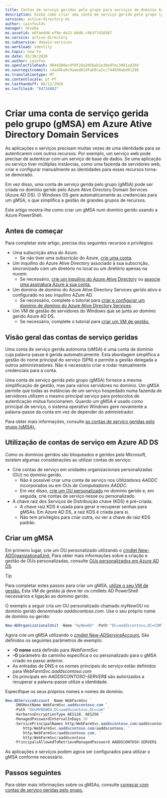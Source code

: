 ```yaml
---
title: Contas de serviço geridas pelo grupo para serviços de domínio Azure AD Microsoft Docs
description: Saiba como criar uma conta de serviço gerida pelo grupo (gMSA) para utilização com domínios geridos por Azure Ative Directory Domain Services
services: active-directory-ds
author: iainfoulds
manager: daveba
ms.assetid: e6faeddd-ef9e-4e23-84d6-c9b3f7d16567
ms.service: active-directory
ms.subservice: domain-services
ms.workload: identity
ms.topic: how-to
ms.date: 03/30/2020
ms.author: iainfou
ms.openlocfilehash: 9044380ec4f8f28a2056ab1e30a9fec3081ad204
ms.sourcegitcommit: c4ad4ba9c9aaed81dfab9ca2cc744930abd91298
ms.translationtype: MT
ms.contentlocale: pt-PT
ms.lasthandoff: 06/12/2020
ms.locfileid: "84734882"
---
```

# <a name="create-a-group-managed-service-account-gmsa-in-azure-active-directory-domain-services"></a>Criar uma conta de serviço gerida pelo grupo (gMSA) em Azure Ative Directory Domain Services

As aplicações e serviços precisam muitas vezes de uma identidade para se autenticarem com outros recursos. Por exemplo, um serviço web pode precisar de autenticar com um serviço de base de dados. Se uma aplicação ou serviço tiver múltiplas instâncias, como uma fazenda de servidores web, criar e configurar manualmente as identidades para esses recursos torna-se demorado.

Em vez disso, uma conta de serviço gerida pelo grupo (gMSA) pode ser criada no domínio gerido pelo Azure Ative Directory Domain Services (Azure AD DS). O Windows OS gere automaticamente as credenciais para um gMSA, o que simplifica a gestão de grandes grupos de recursos.

Este artigo mostra-lhe como criar um gMSA num domínio gerido usando a Azure PowerShell.

## <a name="before-you-begin"></a>Antes de começar

Para completar este artigo, precisa dos seguintes recursos e privilégios:

* Uma subscrição ativa do Azure.
    * Se não tiver uma subscrição do Azure, [crie uma conta](https://azure.microsoft.com/free/?WT.mc_id=A261C142F).
* Um inquilino do Azure Ative Directory associado à sua subscrição, sincronizado com um diretório no local ou um diretório apenas na nuvem.
    * Se necessário, [crie um inquilino do Azure Ative Directory][create-azure-ad-tenant] ou [associe uma assinatura Azure à sua conta.][associate-azure-ad-tenant]
* Um domínio de domínio do Azure Ative Directory Services gerido ativo e configurado no seu inquilino AZure AD.
    * Se necessário, complete o tutorial para [criar e configurar um domínio de domínio do Azure Ative Directory Services][create-azure-ad-ds-instance].
* Um VM de gestão de servidores do Windows que se junta ao domínio gerido Azure AD DS.
    * Se necessário, complete o tutorial para [criar um VM de gestão.][tutorial-create-management-vm]

## <a name="managed-service-accounts-overview"></a>Visão geral das contas de serviço geridas

Uma conta de serviço gerida autónoma (sMSA) é uma conta de domínio cuja palavra-passe é gerida automaticamente. Esta abordagem simplifica a gestão do nome principal do serviço (SPN) e permite a gestão delegada a outros administradores. Não é necessário criar e rodar manualmente credenciais para a conta.

Uma conta de serviço gerida pelo grupo (gMSA) fornece a mesma simplificação de gestão, mas para vários servidores no domínio. Um gMSA permite que todas as instâncias de um serviço hospedado numa fazenda de servidores utilizem o mesmo principal serviço para protocolos de autenticação mútua funcionarem. Quando um gMSA é usado como principal de serviço, o sistema operativo Windows gere novamente a palavra-passe da conta em vez de depender do administrador.

Para obter mais informações, consulte [as contas de serviço geridas pelo grupo (gMSA).][gmsa-overview]

## <a name="using-service-accounts-in-azure-ad-ds"></a>Utilização de contas de serviço em Azure AD DS

Como os domínios geridos são bloqueados e geridos pela Microsoft, existem algumas considerações ao utilizar contas de serviço:

* Crie contas de serviço em unidades organizacionais personalizadas (OU) no domínio gerido.
    * Não é possível criar uma conta de serviço nos *Utilizadores AADDC* incorporados ou em OUs *de Computadores AADDC.*
    * Em vez disso, [crie um OU personalizado][create-custom-ou] no domínio gerido e, em seguida, crie contas de serviço nesse ou personalizado.
* A chave raiz dos Serviços de Distribuição chave (KDS) é pré-criada.
    * A chave raiz KDS é usada para gerar e recuperar senhas para gMSAs. Em Azure AD DS, a raiz KDS é criada para si.
    * Não tem privilégios para criar outra, ou ver a chave de raiz KDS padrão.

## <a name="create-a-gmsa"></a>Criar um gMSA

Em primeiro lugar, crie um OU personalizado utilizando o [cmdlet New-ADOrganizationalUnit.][New-AdOrganizationalUnit] Para obter mais informações sobre a criação e gestão de OUs personalizadas, consulte [OUs personalizados em Azure AD DS][create-custom-ou].

> [!TIP]
> Para completar estes passos para criar um gMSA, [utilize o seu VM de gestão.][tutorial-create-management-vm] Esta VM de gestão já deve ter os cmdlets AD PowerShell necessários e ligação ao domínio gerido.

O exemplo a seguir cria um OU personalizado chamado *myNewOU* no domínio gerido denominado *aaddscontoso.com*. Use o seu próprio nome de domínio ou gerido:

```powershell
New-ADOrganizationalUnit -Name "myNewOU" -Path "DC=aaddscontoso,DC=COM"
```

Agora crie um gMSA utilizando o [cmdlet New-ADServiceAccount.][New-ADServiceAccount] São definidos os seguintes parâmetros de exemplo:

* **-O nome** está definido para *WebFarmSvc*
* **-O** parâmetro do caminho especifica o ou personalizado para o gMSA criado no passo anterior.
* As entradas de DNS e os nomes principais do serviço estão definidos para *WebFarmSvc.aaddscontoso.com*
* Os principais em *AADDSCONTOSO-SERVER$* são autorizados a recuperar a palavra-passe utilize a identidade.

Especifique os seus próprios nomes e nomes de domínio.

```powershell
New-ADServiceAccount -Name WebFarmSvc `
    -DNSHostName WebFarmSvc.aaddscontoso.com `
    -Path "OU=MYNEWOU,DC=aaddscontoso,DC=com" `
    -KerberosEncryptionType AES128, AES256 `
    -ManagedPasswordIntervalInDays 30 `
    -ServicePrincipalNames http/WebFarmSvc.aaddscontoso.com/aaddscontoso.com, `
        http/WebFarmSvc.aaddscontoso.com/aaddscontoso, `
        http/WebFarmSvc/aaddscontoso.com, `
        http/WebFarmSvc/aaddscontoso `
    -PrincipalsAllowedToRetrieveManagedPassword AADDSCONTOSO-SERVER$
```

As aplicações e serviços podem agora ser configurados para utilizar o gMSA conforme necessário.

## <a name="next-steps"></a>Passos seguintes

Para obter mais informações sobre os gMSAs, consulte [começar com contas de serviço geridas pelo grupo.][gmsa-start]

<!-- INTERNAL LINKS -->
[create-azure-ad-tenant]: ../active-directory/fundamentals/sign-up-organization.md
[associate-azure-ad-tenant]: ../active-directory/fundamentals/active-directory-how-subscriptions-associated-directory.md
[create-azure-ad-ds-instance]: tutorial-create-instance.md
[tutorial-create-management-vm]: tutorial-create-management-vm.md
[create-custom-ou]: create-ou.md

<!-- EXTERNAL LINKS -->
[New-ADOrganizationalUnit]: /powershell/module/addsadministration/New-AdOrganizationalUnit
[New-ADServiceAccount]: /powershell/module/addsadministration/New-AdServiceAccount
[gmsa-overview]: /windows-server/security/group-managed-service-accounts/group-managed-service-accounts-overview
[gmsa-start]: /windows-server/security/group-managed-service-accounts/getting-started-with-group-managed-service-accounts

